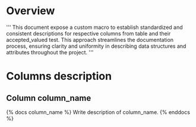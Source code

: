 # Overview
'''
This document expose a custom macro to establish standardized and consistent descriptions for respective columns from table and their accepted_valued test. 
This approach streamlines the documentation process, ensuring clarity and uniformity in describing data structures and attributes throughout the project.
'''

# Columns description 

##  Column column_name
{% docs column_name %}
Write description of column_name.
{% enddocs %}